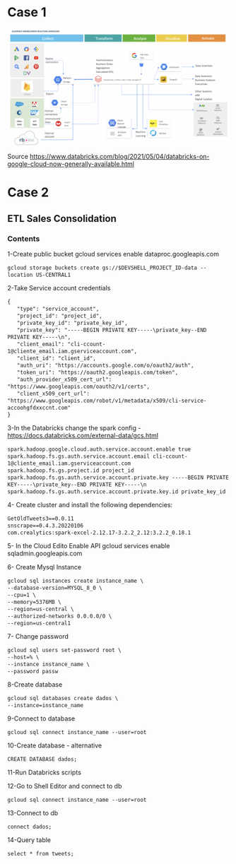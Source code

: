 # Case 1

![alt text](https://github.com/patrika1979/data_ingestion_transformation/blob/main/on-premises_gcp.png)

Source https://www.databricks.com/blog/2021/05/04/databricks-on-google-cloud-now-generally-available.html

# Case 2

## ETL Sales Consolidation

### Contents

1-Create public bucket
	gcloud services enable dataproc.googleapis.com
	
	gcloud storage buckets create gs://$DEVSHELL_PROJECT_ID-data --location US-CENTRAL1


2-Take Service account credentials
```
{
   "type": "service_account",
   "project_id": "project_id",
   "private_key_id": "private_key_id",
   "private_key": "-----BEGIN PRIVATE KEY-----\private_key--END PRIVATE KEY-----\n",
   "client_email": "cli-ccount-1@cliente_email.iam.gserviceaccount.com",
   "client_id": "client_id",
   "auth_uri": "https://accounts.google.com/o/oauth2/auth",
   "token_uri": "https://oauth2.googleapis.com/token",
   "auth_provider_x509_cert_url": "https://www.googleapis.com/oauth2/v1/certs",
   "client_x509_cert_url": "https://www.googleapis.com/robot/v1/metadata/x509/cli-service-accoohgfdxxccnt.com"
}
```
3-In the Databricks change the spark config - https://docs.databricks.com/external-data/gcs.html
```
spark.hadoop.google.cloud.auth.service.account.enable true
spark.hadoop.fs.gs.auth.service.account.email cli-ccount-1@cliente_email.iam.gserviceaccount.com
spark.hadoop.fs.gs.project.id project_id
spark.hadoop.fs.gs.auth.service.account.private.key -----BEGIN PRIVATE KEY-----\private_key--END PRIVATE KEY-----\n
spark.hadoop.fs.gs.auth.service.account.private.key.id private_key_id
```
4- Create cluster and install the following dependencies:
	
	GetOldTweets3==0.0.11
	snscrape==0.4.3.20220106
	com.crealytics:spark-excel-2.12.17-3.2.2_2.12:3.2.2_0.18.1
	
5- In the Cloud Edito Enable API
	gcloud services enable sqladmin.googleapis.com
	
6- Create Mysql Instance

	gcloud sql instances create instance_name \
	--database-version=MYSQL_8_0 \
	--cpu=1 \
	--memory=5376MB \
	--region=us-central \
	--authorized-networks 0.0.0.0/0 \
	--region=us-central1
	
7- Change password
	
	gcloud sql users set-password root \
	--host=% \
	--instance instance_name \
	--password passw
	
8-Create database
	
	gcloud sql databases create dados \
	--instance=instance_name

9-Connect to database
	
	gcloud sql connect instance_name --user=root 

10-Create database - alternative
	
	
	CREATE DATABASE dados;
	
11-Run Databricks scripts

12-Go to Shell Editor and connect to db

	gcloud sql connect instance_name --user=root
	
13-Connect to db

	connect dados;

14-Query table

	select * from tweets;
